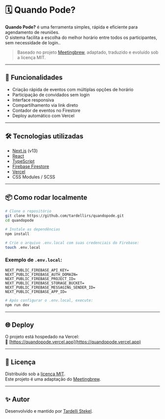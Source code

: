 # 🗓️ Quando Pode?

**Quando Pode?** é uma ferramenta simples, rápida e eficiente para agendamento de reuniões.  
O sistema facilita a escolha do melhor horário entre todos os participantes, sem necessidade de login..

> Baseado no projeto [Meetingbrew](https://github.com/csaye/meetingbrew), adaptado, traduzido e evoluído sob a licença MIT.

---

## 🚀 Funcionalidades

- Criação rápida de eventos com múltiplas opções de horário
- Participação de convidados sem login
- Interface responsiva
- Compartilhamento via link direto
- Contador de eventos no Firestore
- Deploy automático com Vercel

---

## 🛠️ Tecnologias utilizadas

- [Next.js](https://nextjs.org/) (v13)
- [React](https://react.dev/)
- [TypeScript](https://www.typescriptlang.org/)
- [Firebase Firestore](https://firebase.google.com/)
- [Vercel](https://vercel.com/)
- CSS Modules / SCSS

---

## 📦 Como rodar localmente

```bash
# Clone o repositório
git clone https://github.com/tardellirs/quandopode.git
cd quandopode

# Instale as dependências
npm install

# Crie o arquivo .env.local com suas credenciais do Firebase:
touch .env.local
```

### Exemplo de `.env.local`:

```env
NEXT_PUBLIC_FIREBASE_API_KEY=
NEXT_PUBLIC_FIREBASE_AUTH_DOMAIN=
NEXT_PUBLIC_FIREBASE_PROJECT_ID=
NEXT_PUBLIC_FIREBASE_STORAGE_BUCKET=
NEXT_PUBLIC_FIREBASE_MESSAGING_SENDER_ID=
NEXT_PUBLIC_FIREBASE_APP_ID=
```

```bash
# Após configurar o .env.local, execute:
npm run dev
```

---

## 🌐 Deploy

O projeto está hospedado na Vercel:  
🔗 [https://quandopode.vercel.app](https://quandopode.vercel.app)

---

## 📄 Licença

Distribuído sob a [licença MIT](LICENSE.txt).  
Este projeto é uma adaptação do [Meetingbrew](https://github.com/csaye/meetingbrew).

---

## ✨ Autor

Desenvolvido e mantido por [Tardelli Stekel](https://github.com/tardellirs).
